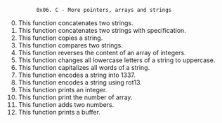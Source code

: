             0x06. C - More pointers, arrays and strings
0) This function concatenates two strings.
1) This function concatenates two strings with specification.
2) This function copies a string.
3) This function compares two strings.
4) This function reverses the content of an array of integers.
5) This function changes all lowercase letters of a string to uppercase.
6) This function capitalizes all words of a string.
7) This function encodes a string into 1337.
8) This function encodes a string using rot13.
9) This function  prints an integer.
10) This function print the number of array.
11) This function adds two numbers.
12) This function prints a buffer.
